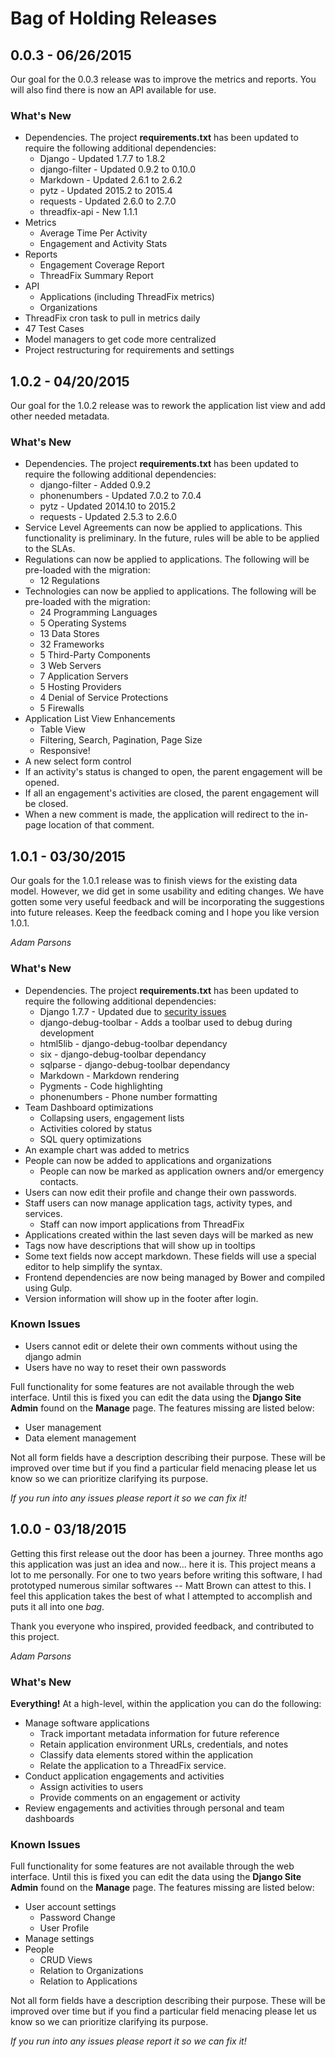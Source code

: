 # Bag of Holding Releases

## 0.0.3 - 06/26/2015

Our goal for the 0.0.3 release was to improve the metrics and reports. You will also find there is now an API available for use.

### What's New

* Dependencies. The project **requirements.txt** has been updated to require the following additional dependencies:
    * Django - Updated 1.7.7 to 1.8.2
    * django-filter - Updated 0.9.2 to 0.10.0
    * Markdown - Updated 2.6.1 to 2.6.2
    * pytz - Updated 2015.2 to 2015.4
    * requests - Updated 2.6.0 to 2.7.0
    * threadfix-api - New 1.1.1
* Metrics
    * Average Time Per Activity
    * Engagement and Activity Stats
* Reports
    * Engagement Coverage Report
    * ThreadFix Summary Report
* API
    * Applications (including ThreadFix metrics)
    * Organizations
* ThreadFix cron task to pull in metrics daily
* 47 Test Cases
* Model managers to get code more centralized
* Project restructuring for requirements and settings

## 1.0.2 - 04/20/2015

Our goal for the 1.0.2 release was to rework the application list view and add other needed metadata.

### What's New

* Dependencies. The project **requirements.txt** has been updated to require the following additional dependencies:
    * django-filter - Added 0.9.2
    * phonenumbers - Updated 7.0.2 to 7.0.4
    * pytz - Updated 2014.10 to 2015.2
    * requests - Updated 2.5.3 to 2.6.0
* Service Level Agreements can now be applied to applications. This functionality is preliminary. In the future, rules will be able to be applied to the SLAs.
* Regulations can now be applied to applications. The following will be pre-loaded with the migration:
    * 12 Regulations
* Technologies can now be applied to applications. The following will be pre-loaded with the migration:
    * 24 Programming Languages
    * 5 Operating Systems
    * 13 Data Stores
    * 32 Frameworks
    * 5 Third-Party Components
    * 3 Web Servers
    * 7 Application Servers
    * 5 Hosting Providers
    * 4 Denial of Service Protections
    * 5 Firewalls
* Application List View Enhancements
    * Table View
    * Filtering, Search, Pagination, Page Size
    * Responsive!
* A new select form control
* If an activity's status is changed to open, the parent engagement will be opened.
* If all an engagement's activities are closed, the parent engagement will be closed.
* When a new comment is made, the application will redirect to the in-page location of that comment.

## 1.0.1 - 03/30/2015

Our goals for the 1.0.1 release was to finish views for the existing data model. However, we did get in some usability and editing changes. We have gotten some very useful feedback and will be incorporating the suggestions into future releases. Keep the feedback coming and I hope you like version 1.0.1.

*Adam Parsons*

### What's New

* Dependencies. The project **requirements.txt** has been updated to require the following additional dependencies:
    * Django 1.7.7 - Updated due to [security issues](https://www.djangoproject.com/weblog/2015/mar/18/security-releases/)
    * django-debug-toolbar - Adds a toolbar used to debug during development
    * html5lib - django-debug-toolbar dependancy
    * six - django-debug-toolbar dependancy
    * sqlparse - django-debug-toolbar dependancy
    * Markdown - Markdown rendering
    * Pygments - Code highlighting
    * phonenumbers - Phone number formatting
* Team Dashboard optimizations
    * Collapsing users, engagement lists
    * Activities colored by status
    * SQL query optimizations
* An example chart was added to metrics
* People can now be added to applications and organizations
    * People can now be marked as application owners and/or emergency contacts.
* Users can now edit their profile and change their own passwords.
* Staff users can now manage application tags, activity types, and services.
    * Staff can now import applications from ThreadFix
* Applications created within the last seven days will be marked as new
* Tags now have descriptions that will show up in tooltips
* Some text fields now accept markdown. These fields will use a special editor to help simplify the syntax.
* Frontend dependencies are now being managed by Bower and compiled using Gulp.
* Version information will show up in the footer after login.

### Known Issues

* Users cannot edit or delete their own comments without using the django admin
* Users have no way to reset their own passwords

Full functionality for some features are not available through the web interface. Until this is fixed you can edit the data using the **Django Site Admin** found on the **Manage** page. The features missing are listed below:

* User management
* Data element management

Not all form fields have a description describing their purpose. These will be improved over time but if you find a particular field menacing please let us know so we can prioritize clarifying its purpose.

*If you run into any issues please report it so we can fix it!*


## 1.0.0 - 03/18/2015

Getting this first release out the door has been a journey. Three months ago this application was just an idea and now... here it is. This project means a lot to me personally. For one to two years before writing this software, I had prototyped numerous similar softwares -- Matt Brown can attest to this. I feel this application takes the best of what I attempted to accomplish and puts it all into one *bag*.

Thank you everyone who inspired, provided feedback, and contributed to this project.

*Adam Parsons*

### What's New

**Everything!** At a high-level, within the application you can do the following:

  * Manage software applications
    * Track important metadata information for future reference
    * Retain application environment URLs, credentials, and notes
    * Classify data elements stored within the application
    * Relate the application to a ThreadFix service.
  * Conduct application engagements and activities
    * Assign activities to users
    * Provide comments on an engagement or activity
  * Review engagements and activities through personal and team dashboards

### Known Issues

Full functionality for some features are not available through the web interface. Until this is fixed you can edit the data using the **Django Site Admin** found on the **Manage** page. The features missing are listed below:

  * User account settings
    * Password Change
    * User Profile
  * Manage settings
  * People
    * CRUD Views
    * Relation to Organizations
    * Relation to Applications

Not all form fields have a description describing their purpose. These will be improved over time but if you find a particular field menacing please let us know so we can prioritize clarifying its purpose.

*If you run into any issues please report it so we can fix it!*
